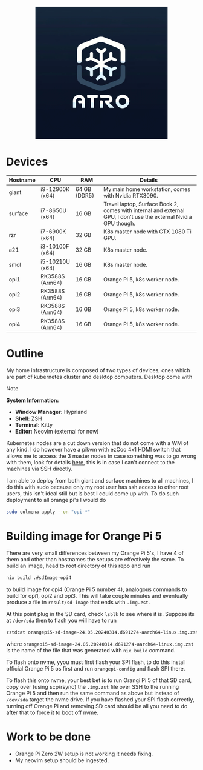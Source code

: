 <p align="center">
  <img src="./logo.png" width="350" />
</p>

# Devices

| Hostname | CPU             | RAM          | Details                                                                                                          |
| -------- | --------------- | ------------ | ---------------------------------------------------------------------------------------------------------------- |
| giant    | i9-12900K (x64) | 64 GB (DDR5) | My main home workstation, comes with Nvidia RTX3090.                                                             |
| surface  | i7-8650U (x64)  | 16 GB        | Travel laptop, Surface Book 2, comes with internal and external GPU, I don't use the external Nvidia GPU though. |
| rzr      | i7-6900K (x64)  | 32 GB        | K8s master node with GTX 1080 Ti GPU.                                                                            |
| a21      | i3-10100F (x64) | 32 GB        | K8s master node.                                                                                                 |
| smol     | i5-10210U (x64) | 16 GB        | K8s master node.                                                                                                 |
| opi1     | RK3588S (Arm64) | 16 GB        | Orange Pi 5, k8s worker node.                                                                                    |
| opi2     | RK3588S (Arm64) | 16 GB        | Orange Pi 5, k8s worker node.                                                                                    |
| opi3     | RK3588S (Arm64) | 16 GB        | Orange Pi 5, k8s worker node.                                                                                    |
| opi4     | RK3588S (Arm64) | 16 GB        | Orange Pi 5, k8s worker node.                                                                                    |

# Outline

My home infrastructure is composed of two types of devices, ones which are part of kubernetes cluster and desktop computers. Desktop come with

> [!NOTE]
>
> **System Information:**
>
> - **Window Manager:** Hyprland
> - **Shell:** ZSH
> - **Terminal:** Kitty
> - **Editor:** Neovim (external for now)

Kubernetes nodes are a cut down version that do not come with a WM of any kind. I do however have a pikvm with ezCoo 4x1 HDMI switch that allows me to access the 3 master nodes in case something was to go wrong with them, look for details [here](https://docs.pikvm.org/multiport/), this is in case I can't connect to the machines via SSH directly.

I am able to deploy from both giant and surface machines to all machines, I do this with sudo because only my root user has ssh access to other root users, this isn't ideal still but is best I could come up with. To do such deployment to all orange pi's I would do

```bash
sudo colmena apply --on "opi-*"
```

# Building image for Orange Pi 5

There are very small differences between my Orange Pi 5's, I have 4 of them and other than hostnames the setups are effectively the same. To build an image, head to root directory of this repo and run

```bash
nix build .#sdImage-opi4
```

to build image for opi4 (Orange Pi 5 number 4), analogous commands to build for opi1, opi2 and opi3. This will take couple minutes and eventually produce a file in `result/sd-image` that ends with `.img.zst`.

At this point plug in the SD card, check `lsblk` to see where it is. Suppose its at `/dev/sda` then to flash you will have to run

```bash
zstdcat orangepi5-sd-image-24.05.20240314.d691274-aarch64-linux.img.zst | sudo dd status=progress bs=8M of=/dev/sda
```

where `orangepi5-sd-image-24.05.20240314.d691274-aarch64-linux.img.zst` is the name of the file that was generated with `nix build` command.

To flash onto nvme, yyou must first flash your SPI flash, to do this install official Orange Pi 5 os first and run `orangepi-config` and flash SPI there.

To flash this onto nvme, your best bet is to run Orangi Pi 5 of that SD card, copy over (using scp/rsync) the `.img.zst` file over SSH to the running Orange Pi 5 and then run the same command as above but instead of `/dev/sda` target the nvme drive. If you have flashed your SPI flash correctly, turning off Orange Pi and removing SD card should be all you need to do after that to force it to boot off nvme.

# Work to be done

- Orange Pi Zero 2W setup is not working it needs fixing.
- My neovim setup should be ingested.
